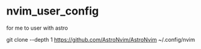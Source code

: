 # nvim_user_config
for me to user with astro

git clone --depth 1 https://github.com/AstroNvim/AstroNvim ~/.config/nvim
